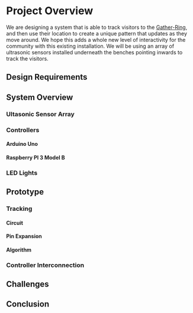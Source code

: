 # **Project Overview**

We are designing a system that is able to track visitors to the <a href="https://carleton.ca/our-stories/story/gather-ring/">Gather-Ring</a>, and then use their location to create a unique pattern that updates as they move around. We hope this adds a whole new level of interactivity for the community with this existing installation. We will be using an array of ultrasonic sensors installed underneath the benches pointing inwards to track the visitors.

## Design Requirements

## System Overview

### Ultasonic Sensor Array

### Controllers

#### Arduino Uno

#### Raspberry PI 3 Model B

### LED Lights

## Prototype

### Tracking

#### Circuit

#### Pin Expansion

#### Algorithm

### Controller Interconnection

## Challenges

## Conclusion